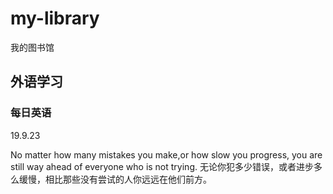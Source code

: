 # my-library
我的图书馆

## 外语学习

### 每日英语

19.9.23

No matter how many mistakes you make,or how slow you progress, you are still way ahead of everyone who is not trying. 
无论你犯多少错误，或者进步多么缓慢，相比那些没有尝试的人你远远在他们前方。
